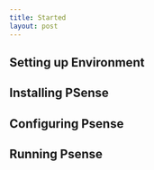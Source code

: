 ```yaml
---
title: Started
layout: post
---
```


## Setting up Environment

## Installing PSense

## Configuring Psense

## Running Psense

